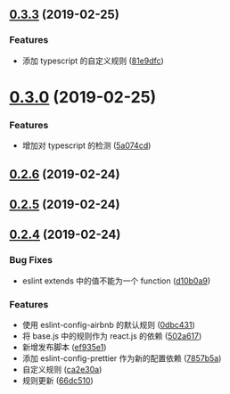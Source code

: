 ## [0.3.3](https://github.com/bigbigbo/eslint-config-bigbigbo/compare/v0.3.0...v0.3.3) (2019-02-25)


### Features

* 添加 typescript 的自定义规则 ([81e9dfc](https://github.com/bigbigbo/eslint-config-bigbigbo/commit/81e9dfc))



# [0.3.0](https://github.com/bigbigbo/eslint-config-bigbigbo/compare/v0.2.6...v0.3.0) (2019-02-25)


### Features

* 增加对 typescript 的检测 ([5a074cd](https://github.com/bigbigbo/eslint-config-bigbigbo/commit/5a074cd))



## [0.2.6](https://github.com/bigbigbo/eslint-config-bigbigbo/compare/v0.2.5...v0.2.6) (2019-02-24)



## [0.2.5](https://github.com/bigbigbo/eslint-config-bigbigbo/compare/v0.2.4...v0.2.5) (2019-02-24)



## [0.2.4](https://github.com/bigbigbo/eslint-config-bigbigbo/compare/0dbc431...v0.2.4) (2019-02-24)


### Bug Fixes

* eslint extends 中的值不能为一个 function ([d10b0a9](https://github.com/bigbigbo/eslint-config-bigbigbo/commit/d10b0a9))


### Features

* 使用 eslint-config-airbnb 的默认规则 ([0dbc431](https://github.com/bigbigbo/eslint-config-bigbigbo/commit/0dbc431))
* 将 base.js 中的规则作为 react.js 的依赖 ([502a617](https://github.com/bigbigbo/eslint-config-bigbigbo/commit/502a617))
* 新增发布脚本 ([ef935e1](https://github.com/bigbigbo/eslint-config-bigbigbo/commit/ef935e1))
* 添加 eslint-config-prettier 作为新的配置依赖 ([7857b5a](https://github.com/bigbigbo/eslint-config-bigbigbo/commit/7857b5a))
* 自定义规则 ([ca2e30a](https://github.com/bigbigbo/eslint-config-bigbigbo/commit/ca2e30a))
* 规则更新 ([66dc510](https://github.com/bigbigbo/eslint-config-bigbigbo/commit/66dc510))



